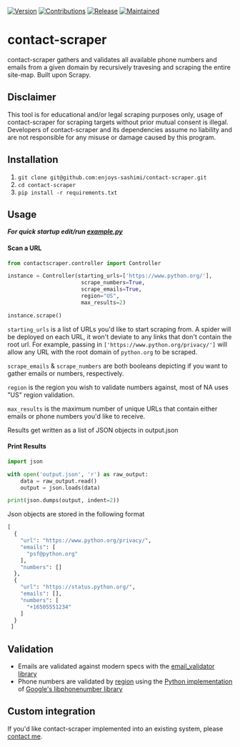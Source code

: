 [![Version](https://img.shields.io/badge/Version-1.0.0-brightgreen)]() [![Contributions](https://img.shields.io/badge/Contributions-Welcome-blue)]() [![Release](https://img.shields.io/badge/Release-Stable-green)]() [![Maintained](https://img.shields.io/badge/Maintenance-Active-brightgreen)]() 
# contact-scraper 

contact-scraper gathers and validates all available phone numbers and emails from a given domain by recursively travesing and scraping the entire site-map. Built upon Scrapy.

## **Disclaimer**
This tool is for educational and/or legal scraping purposes only, usage of contact-scraper for scraping targets without prior mutual consent is illegal. Developers of contact-scraper and its dependencies assume no liability and are not responsible for any misuse or damage caused by this program.

## **Installation**
1. `git clone git@github.com:enjoys-sashimi/contact-scraper.git`
2. `cd contact-scraper`
3. `pip install -r requirements.txt`


## **Usage**
***For quick startup edit/run [example.py](https://github.com/enjoys-sashimi/contact-scraper/blob/master/example.py)***


#### Scan a URL

```python
from contactscraper.controller import Controller

instance = Controller(starting_urls=['https://www.python.org/'], 
                       scrape_numbers=True,
                       scrape_emails=True,
                       region="US",
                       max_results=2)

instance.scrape()
```
`starting_urls` is a list of URLs you\'d like to start scraping from. A spider will be deployed on each URL, it won\'t deviate to any links that don\'t contain the root url. For example, passing in `['https://www.python.org/privacy/']` will allow any URL with the root domain of `python.org` to be scraped.

`scrape_emails` & `scrape_numbers` are both booleans depicting if you want to gather emails or numbers, respectively.

`region` is the region you wish to validate numbers against, most of NA uses "US" region validation.

`max_results` is the maximum number of unique URLs that contain either emails or phone numbers you\'d like to receive.

Results get written as a list of JSON objects in output.json

#### Print Results
```python
import json

with open('output.json', 'r') as raw_output:
    data = raw_output.read()
    output = json.loads(data)

print(json.dumps(output, indent=2))
```
Json objects are stored in the following format
```python
[
  {
    "url": "https://www.python.org/privacy/",
    "emails": [
      "psf@python.org"
    ],
    "numbers": []
  },
  {
    "url": "https://status.python.org/",
    "emails": [],
    "numbers": [
      "+16505551234"
    ]
  }
 ]
```
## **Validation**
- Emails are validated against modern specs with the [email_validator library](https://github.com/JoshData/python-email-validator "email_validator library")
- Phone numbers are validated by [region](https://github.com/daviddrysdale/python-phonenumbers/tree/dev/python/phonenumbers/shortdata "region") using the [Python implementation](https://github.com/daviddrysdale/python-phonenumbers "Python implementation") of [Google\'s libphonenumber library](https://github.com/google/libphonenumber "Google\'s libphonenumber library")


## **Custom integration**
If you\'d like contact-scraper implemented into an existing system, please [contact me](https://github.com/enjoys-sashimi "contact me").
